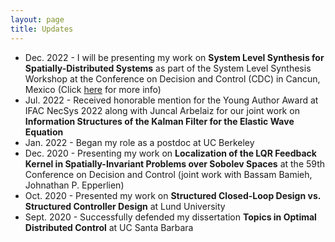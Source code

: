 ```yaml
---
layout: page
title: Updates
---
```

+ Dec. 2022 - I will be presenting my work on **System Level Synthesis for Spatially-Distributed Systems** as part of the System Level Synthesis Workshop at the Conference on Decision and Control (CDC) in Cancun, Mexico (Click [here](https://sites.google.com/view/cdc-2022-sls-workshop/) for more info)
+ Jul. 2022 - Received honorable mention for the Young Author Award at IFAC NecSys 2022 along with Juncal Arbelaiz for our joint work on **Information Structures of the Kalman Filter for the Elastic Wave Equation**
+ Jan. 2022 - Began my role as a postdoc at UC Berkeley
+ Dec. 2020 - Presenting my work on **Localization of the LQR Feedback Kernel in Spatially-Invariant Problems over Sobolev Spaces** at the 59th Conference on Decision and Control (joint work with Bassam Bamieh, Johnathan P. Epperlien)
+ Oct. 2020 - Presented my work on **Structured Closed-Loop Design vs. Structured Controller Design** at Lund University 
+ Sept. 2020 - Successfully defended my dissertation **Topics in Optimal Distributed Control** at UC Santa Barbara
